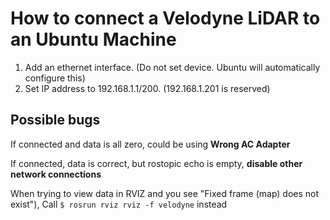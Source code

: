 # How to connect a Velodyne LiDAR to an Ubuntu Machine
  1. Add an ethernet interface. (Do not set device. Ubuntu will automatically configure this)
  2. Set IP address to 192.168.1.1/200. (192.168.1.201 is reserved)

## Possible bugs

If connected and data is all zero, could be using **Wrong AC Adapter**

If connected, data is correct, but rostopic echo is empty, **disable other network connections**

When trying to view data in RVIZ and you see "Fixed frame (map) does not exist"), 
Call `$ rosrun rviz rviz -f velodyne` instead
